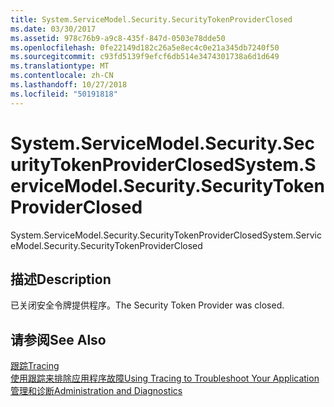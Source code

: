```yaml
---
title: System.ServiceModel.Security.SecurityTokenProviderClosed
ms.date: 03/30/2017
ms.assetid: 978c76b9-a9c8-435f-847d-0503e78dde50
ms.openlocfilehash: 0fe22149d182c26a5e8ec4c0e21a345db7240f50
ms.sourcegitcommit: c93fd5139f9efcf6db514e3474301738a6d1d649
ms.translationtype: MT
ms.contentlocale: zh-CN
ms.lasthandoff: 10/27/2018
ms.locfileid: "50191818"
---
```

# <a name="systemservicemodelsecuritysecuritytokenproviderclosed"></a><span data-ttu-id="b80e0-102">System.ServiceModel.Security.SecurityTokenProviderClosed</span><span class="sxs-lookup"><span data-stu-id="b80e0-102">System.ServiceModel.Security.SecurityTokenProviderClosed</span></span>
<span data-ttu-id="b80e0-103">System.ServiceModel.Security.SecurityTokenProviderClosed</span><span class="sxs-lookup"><span data-stu-id="b80e0-103">System.ServiceModel.Security.SecurityTokenProviderClosed</span></span>  
  
## <a name="description"></a><span data-ttu-id="b80e0-104">描述</span><span class="sxs-lookup"><span data-stu-id="b80e0-104">Description</span></span>  
 <span data-ttu-id="b80e0-105">已关闭安全令牌提供程序。</span><span class="sxs-lookup"><span data-stu-id="b80e0-105">The Security Token Provider was closed.</span></span>  
  
## <a name="see-also"></a><span data-ttu-id="b80e0-106">请参阅</span><span class="sxs-lookup"><span data-stu-id="b80e0-106">See Also</span></span>  
 [<span data-ttu-id="b80e0-107">跟踪</span><span class="sxs-lookup"><span data-stu-id="b80e0-107">Tracing</span></span>](../../../../../docs/framework/wcf/diagnostics/tracing/index.md)  
 [<span data-ttu-id="b80e0-108">使用跟踪来排除应用程序故障</span><span class="sxs-lookup"><span data-stu-id="b80e0-108">Using Tracing to Troubleshoot Your Application</span></span>](../../../../../docs/framework/wcf/diagnostics/tracing/using-tracing-to-troubleshoot-your-application.md)  
 [<span data-ttu-id="b80e0-109">管理和诊断</span><span class="sxs-lookup"><span data-stu-id="b80e0-109">Administration and Diagnostics</span></span>](../../../../../docs/framework/wcf/diagnostics/index.md)

